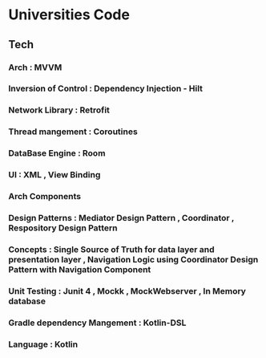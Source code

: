 # Universities Code 
## Tech 
### Arch : MVVM
### Inversion of Control : Dependency Injection - Hilt
### Network Library : Retrofit
### Thread mangement : Coroutines
### DataBase Engine : Room
### UI : XML , View Binding 
### Arch Components 
### Design Patterns : Mediator Design Pattern , Coordinator , Respository Design Pattern
### Concepts : Single Source of Truth for data layer and presentation layer , Navigation Logic using Coordinator Design Pattern with Navigation Component
### Unit Testing : Junit 4 , Mockk , MockWebserver , In Memory database
### Gradle dependency Mangement : Kotlin-DSL
### Language : Kotlin










